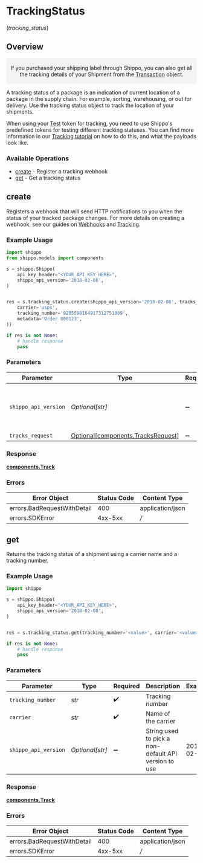 # TrackingStatus
(*tracking_status*)

## Overview

<p style="text-align: center; background-color: #F2F3F4;"></br>
If you purchased your shipping label through Shippo, you can also get all the tracking details of your Shipment 
from the <a href="#tag/Transactions">Transaction</a> object.
</br></br></p>
A tracking status of a package is an indication of current location of a package in the supply chain. For example,  sorting, warehousing, or out for delivery. Use the tracking status object to track the location of your shipments.

When using your <a href="https://docs.goshippo.com/docs/guides_general/authentication/">Test</a> token for tracking, you need to use Shippo's 
predefined tokens for testing different tracking statuses. You can find more information in our 
<a href="https://docs.goshippo.com/docs/tracking/tracking/">Tracking tutorial</a> on how to do this, and what the 
payloads look like.      
<SchemaDefinition schemaRef="#/components/schemas/Track"/>

### Available Operations

* [create](#create) - Register a tracking webhook
* [get](#get) - Get a tracking status

## create

Registers a webhook that will send HTTP notifications to you when the status of your tracked package changes. For more details on creating a webhook, see our guides on <a href="https://docs.goshippo.com/docs/tracking/webhooks/">Webhooks</a> and <a href="https://docs.goshippo.com/docs/tracking/tracking/">Tracking</a>.

### Example Usage

```python
import shippo
from shippo.models import components

s = shippo.Shippo(
    api_key_header="<YOUR_API_KEY_HERE>",
    shippo_api_version='2018-02-08',
)


res = s.tracking_status.create(shippo_api_version='2018-02-08', tracks_request=components.TracksRequest(
    carrier='usps',
    tracking_number='9205590164917312751089',
    metadata='Order 000123',
))

if res is not None:
    # handle response
    pass

```

### Parameters

| Parameter                                                                      | Type                                                                           | Required                                                                       | Description                                                                    | Example                                                                        |
| ------------------------------------------------------------------------------ | ------------------------------------------------------------------------------ | ------------------------------------------------------------------------------ | ------------------------------------------------------------------------------ | ------------------------------------------------------------------------------ |
| `shippo_api_version`                                                           | *Optional[str]*                                                                | :heavy_minus_sign:                                                             | String used to pick a non-default API version to use                           | 2018-02-08                                                                     |
| `tracks_request`                                                               | [Optional[components.TracksRequest]](../../models/components/tracksrequest.md) | :heavy_minus_sign:                                                             | N/A                                                                            |                                                                                |


### Response

**[components.Track](../../models/components/track.md)**
### Errors

| Error Object                | Status Code                 | Content Type                |
| --------------------------- | --------------------------- | --------------------------- |
| errors.BadRequestWithDetail | 400                         | application/json            |
| errors.SDKError             | 4xx-5xx                     | */*                         |

## get

Returns the tracking status of a shipment using a carrier name and a tracking number.

### Example Usage

```python
import shippo

s = shippo.Shippo(
    api_key_header="<YOUR_API_KEY_HERE>",
    shippo_api_version='2018-02-08',
)


res = s.tracking_status.get(tracking_number='<value>', carrier='<value>', shippo_api_version='2018-02-08')

if res is not None:
    # handle response
    pass

```

### Parameters

| Parameter                                            | Type                                                 | Required                                             | Description                                          | Example                                              |
| ---------------------------------------------------- | ---------------------------------------------------- | ---------------------------------------------------- | ---------------------------------------------------- | ---------------------------------------------------- |
| `tracking_number`                                    | *str*                                                | :heavy_check_mark:                                   | Tracking number                                      |                                                      |
| `carrier`                                            | *str*                                                | :heavy_check_mark:                                   | Name of the carrier                                  |                                                      |
| `shippo_api_version`                                 | *Optional[str]*                                      | :heavy_minus_sign:                                   | String used to pick a non-default API version to use | 2018-02-08                                           |


### Response

**[components.Track](../../models/components/track.md)**
### Errors

| Error Object                | Status Code                 | Content Type                |
| --------------------------- | --------------------------- | --------------------------- |
| errors.BadRequestWithDetail | 400                         | application/json            |
| errors.SDKError             | 4xx-5xx                     | */*                         |
